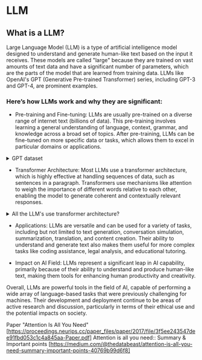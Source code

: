 # LLM

## What is a LLM?
Large Language Model (LLM) is a type of artificial intelligence model designed to understand and generate human-like text based on the input it receives. These models are called "large" because they are trained on vast amounts of text data and have a significant number of parameters, which are the parts of the model that are learned from training data. LLMs like OpenAI's GPT (Generative Pre-trained Transformer) series, including GPT-3 and GPT-4, are prominent examples.

### Here’s how LLMs work and why they are significant:

- Pre-training and Fine-tuning: LLMs are usually pre-trained on a diverse range of internet text (billions of data). This pre-training involves learning a general understanding of language, context, grammar, and knowledge across a broad set of topics. After pre-training, LLMs can be fine-tuned on more specific data or tasks, which allows them to excel in particular domains or applications.

<details>
    <summary>GPT dataset</summary>
    The dataset used to train GPT (Generative Pre-trained Transformer) models, including GPT-3 and its successors like GPT-4, is based on a continually updated and aggregated collection of text sources. The original GPT model by OpenAI was first introduced in June 2018, while GPT-3 was launched in June 2020, and GPT-4 was announced in March 2023.

    The datasets for these models consist of a wide variety of text from books, websites, and other written material, collected over several years up to the point of each model's training cut-off. For GPT-3, for example, the dataset includes material available up until October 2019. For GPT-4, the dataset extends this with additional data collected after 2019. Each iteration aims to include a broad and diverse range of text to help the model understand and generate human-like text across numerous topics and styles.

    GPT-3 was trained on an estimated 45 terabytes of text data from a variety of sources including books, websites, and other texts, filtered to exclude low-quality content. The dataset is described as an aggregate of licensed data, data created by human trainers, and publicly available data.
</details>

- Transformer Architecture: Most LLMs use a transformer architecture, which is highly effective at handling sequences of data, such as sentences in a paragraph. Transformers use mechanisms like attention to weigh the importance of different words relative to each other, enabling the model to generate coherent and contextually relevant responses.

<details>
    <summary>All the LLM's use transformer architecture?</summary>
    Most modern large language models (LLMs) use the transformer architecture, which has proven highly effective for natural language processing tasks. The transformer architecture was introduced in the paper "Attention is All You Need" by Vaswani et al. in 2017 [https://proceedings.neurips.cc/paper_files/paper/2017/file/3f5ee243547dee91fbd053c1c4a845aa-Paper.pdf], and it has since become the backbone for many subsequent developments in the field.

    ### The key advantages of transformers that make them suitable for LLMs include:

    - Attention Mechanism: Transformers rely on a mechanism known as self-attention, which allows the model to weigh the importance of different words in a sentence, regardless of their distance from each other in the text. This is particularly useful for understanding context and relationships in language.
    - Parallelization: Unlike recurrent neural networks (RNNs), transformers process all words in a sentence simultaneously. This parallelization significantly speeds up training and improves the efficiency of learning from large datasets.
    - Scalability: The architecture scales well with the addition of more data and computational resources, which is essential for training large models on extensive text corpora.
    However, not all LLMs are based on the transformer architecture. Earlier models like RNNs and their variants (such as LSTM and GRU) were also used for creating language models. These models process text sequentially, which can be a limitation for learning long-range dependencies but were the standard before transformers.

    Since the introduction of transformers, they have become the predominant choice for new LLMs due to their effectiveness and efficiency, especially for models designed to work with vast amounts of text and generate coherent, context-aware outputs.
</details>

- Applications: LLMs are versatile and can be used for a variety of tasks, including but not limited to text generation, conversation simulation, summarization, translation, and content creation. Their ability to understand and generate text also makes them useful for more complex tasks like coding assistance, legal analysis, and educational tutoring.

- Impact on AI Field: LLMs represent a significant leap in AI capability, primarily because of their ability to understand and produce human-like text, making them tools for enhancing human productivity and creativity.

Overall, LLMs are powerful tools in the field of AI, capable of performing a wide array of language-based tasks that were previously challenging for machines. Their development and deployment continue to be areas of active research and discussion, particularly in terms of their ethical use and the potential impacts on society.

Paper "Attention Is All You Need" [https://proceedings.neurips.cc/paper_files/paper/2017/file/3f5ee243547dee91fbd053c1c4a845aa-Paper.pdf]
Attention is all you need:: Summary & Important points [https://medium.com/@thedatabeast/attention-is-all-you-need-summary-important-points-40769b99d6f8]